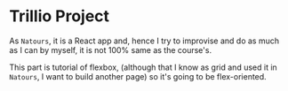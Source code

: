 # Trillio Project

As `Natours`, it is a React app and, hence I try to improvise and do as much as I can by myself, it is not 100% same as the course's.

This part is tutorial of flexbox, (although that I know as grid and used it in `Natours`, I want to build another page) so it's going to be flex-oriented.
